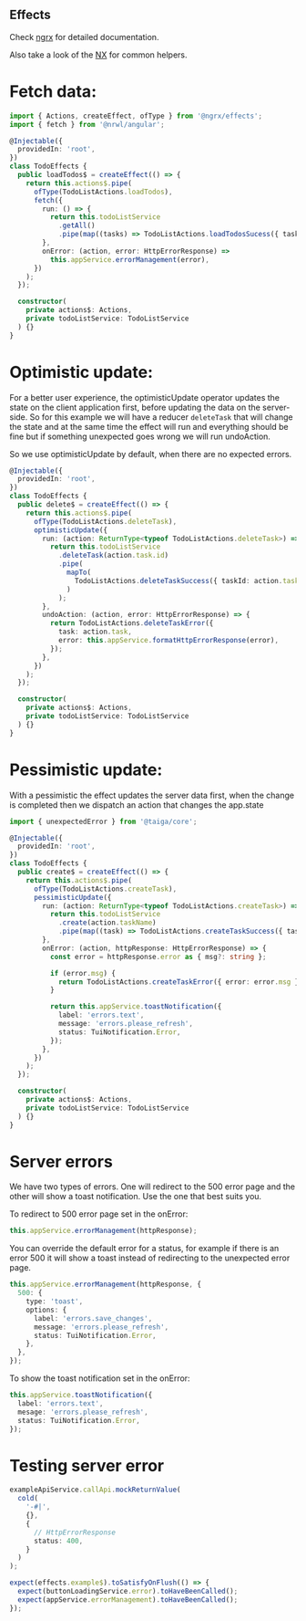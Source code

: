 ## Effects

Check [ngrx](https://ngrx.io/guide/effects) for detailed documentation.

Also take a look of the [NX](https://nx.dev/latest/angular/guides/misc-data-persistence) for common helpers.

# Fetch data:

```ts
import { Actions, createEffect, ofType } from '@ngrx/effects';
import { fetch } from '@nrwl/angular';

@Injectable({
  providedIn: 'root',
})
class TodoEffects {
  public loadTodos$ = createEffect(() => {
    return this.actions$.pipe(
      ofType(TodoListActions.loadTodos),
      fetch({
        run: () => {
          return this.todoListService
            .getAll()
            .pipe(map((tasks) => TodoListActions.loadTodosSucess({ tasks })));
        },
        onError: (action, error: HttpErrorResponse) =>
          this.appService.errorManagement(error),
      })
    );
  });

  constructor(
    private actions$: Actions,
    private todoListService: TodoListService
  ) {}
}
```

# Optimistic update:

For a better user experience, the optimisticUpdate operator updates the state on the client application first, before updating the data on the server-side. So for this example we will have a reducer `deleteTask` that will change the state and at the same time the effect will run and everything should be fine but if something unexpected goes wrong we will run undoAction.

So we use optimisticUpdate by default, when there are no expected errors.

```ts
@Injectable({
  providedIn: 'root',
})
class TodoEffects {
  public delete$ = createEffect(() => {
    return this.actions$.pipe(
      ofType(TodoListActions.deleteTask),
      optimisticUpdate({
        run: (action: ReturnType<typeof TodoListActions.deleteTask>) => {
          return this.todoListService
            .deleteTask(action.task.id)
            .pipe(
              mapTo(
                TodoListActions.deleteTaskSuccess({ taskId: action.task.id })
              )
            );
        },
        undoAction: (action, error: HttpErrorResponse) => {
          return TodoListActions.deleteTaskError({
            task: action.task,
            error: this.appService.formatHttpErrorResponse(error),
          });
        },
      })
    );
  });

  constructor(
    private actions$: Actions,
    private todoListService: TodoListService
  ) {}
}
```

# Pessimistic update:

With a pessimistic the effect updates the server data first, when the change is completed then we dispatch an action that changes the app.state

```ts
import { unexpectedError } from '@taiga/core';

@Injectable({
  providedIn: 'root',
})
class TodoEffects {
  public create$ = createEffect(() => {
    return this.actions$.pipe(
      ofType(TodoListActions.createTask),
      pessimisticUpdate({
        run: (action: ReturnType<typeof TodoListActions.createTask>) => {
          return this.todoListService
            .create(action.taskName)
            .pipe(map((task) => TodoListActions.createTaskSuccess({ task })));
        },
        onError: (action, httpResponse: HttpErrorResponse) => {
          const error = httpResponse.error as { msg?: string };

          if (error.msg) {
            return TodoListActions.createTaskError({ error: error.msg });
          }

          return this.appService.toastNotification({
            label: 'errors.text',
            message: 'errors.please_refresh',
            status: TuiNotification.Error,
          });
        },
      })
    );
  });

  constructor(
    private actions$: Actions,
    private todoListService: TodoListService
  ) {}
}
```

# Server errors

We have two types of errors. One will redirect to the 500 error page and the other will show a toast notification. Use the one that best suits you.

To redirect to 500 error page set in the onError:

```ts
this.appService.errorManagement(httpResponse);
```

You can override the default error for a status, for example if there is an error 500 it will show a toast instead of redirecting to the unexpected error page.

```ts
this.appService.errorManagement(httpResponse, {
  500: {
    type: 'toast',
    options: {
      label: 'errors.save_changes',
      message: 'errors.please_refresh',
      status: TuiNotification.Error,
    },
  },
});
```

To show the toast notification set in the onError:

```ts
this.appService.toastNotification({
  label: 'errors.text',
  mesage: 'errors.please_refresh',
  status: TuiNotification.Error,
});
```

# Testing server error

```ts
exampleApiService.callApi.mockReturnValue(
  cold(
    '-#|',
    {},
    {
      // HttpErrorResponse
      status: 400,
    }
  )
);

expect(effects.example$).toSatisfyOnFlush(() => {
  expect(buttonLoadingService.error).toHaveBeenCalled();
  expect(appService.errorManagement).toHaveBeenCalled();
});
```
